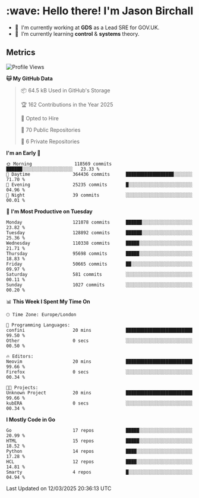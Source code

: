 <h1 align="left" id="jason-title">:wave: Hello there! I'm Jason Birchall</h1>

- :office: &nbsp;I'm currently working at **GDS** as a Lead SRE for GOV.UK.
- :seedling: &nbsp;I’m currently learning **control** & **systems** theory.

<h2>Metrics</h2>

<!--START_SECTION:waka-->
![Profile Views](http://img.shields.io/badge/Profile%20Views-1-blue)

**🐱 My GitHub Data** 

> 📦 64.5 kB Used in GitHub's Storage 
 > 
> 🏆 162 Contributions in the Year 2025
 > 
> 💼 Opted to Hire
 > 
> 📜 70 Public Repositories 
 > 
> 🔑 6 Private Repositories 
 > 
**I'm an Early 🐤** 

```text
🌞 Morning                118569 commits      ██████░░░░░░░░░░░░░░░░░░░   23.33 % 
🌆 Daytime                364436 commits      ██████████████████░░░░░░░   71.70 % 
🌃 Evening                25235 commits       █░░░░░░░░░░░░░░░░░░░░░░░░   04.96 % 
🌙 Night                  39 commits          ░░░░░░░░░░░░░░░░░░░░░░░░░   00.01 % 
```
📅 **I'm Most Productive on Tuesday** 

```text
Monday                   121078 commits      ██████░░░░░░░░░░░░░░░░░░░   23.82 % 
Tuesday                  128892 commits      ██████░░░░░░░░░░░░░░░░░░░   25.36 % 
Wednesday                110338 commits      █████░░░░░░░░░░░░░░░░░░░░   21.71 % 
Thursday                 95698 commits       █████░░░░░░░░░░░░░░░░░░░░   18.83 % 
Friday                   50665 commits       ██░░░░░░░░░░░░░░░░░░░░░░░   09.97 % 
Saturday                 581 commits         ░░░░░░░░░░░░░░░░░░░░░░░░░   00.11 % 
Sunday                   1027 commits        ░░░░░░░░░░░░░░░░░░░░░░░░░   00.20 % 
```


📊 **This Week I Spent My Time On** 

```text
🕑︎ Time Zone: Europe/London

💬 Programming Languages: 
confini                  20 mins             █████████████████████████   99.50 % 
Other                    0 secs              ░░░░░░░░░░░░░░░░░░░░░░░░░   00.50 % 

🔥 Editors: 
Neovim                   20 mins             █████████████████████████   99.66 % 
Firefox                  0 secs              ░░░░░░░░░░░░░░░░░░░░░░░░░   00.34 % 

🐱‍💻 Projects: 
Unknown Project          20 mins             █████████████████████████   99.66 % 
kubERA                   0 secs              ░░░░░░░░░░░░░░░░░░░░░░░░░   00.34 % 
```

**I Mostly Code in Go** 

```text
Go                       17 repos            █████░░░░░░░░░░░░░░░░░░░░   20.99 % 
HTML                     15 repos            █████░░░░░░░░░░░░░░░░░░░░   18.52 % 
Python                   14 repos            ████░░░░░░░░░░░░░░░░░░░░░   17.28 % 
HCL                      12 repos            ████░░░░░░░░░░░░░░░░░░░░░   14.81 % 
Smarty                   4 repos             █░░░░░░░░░░░░░░░░░░░░░░░░   04.94 % 
```




 Last Updated on 12/03/2025 20:36:13 UTC
<!--END_SECTION:waka-->

<!-- links -->

[issues page]: https://github.com/jasonBirchall/jasonBirchall/issues "jasonBirchall/issues"

